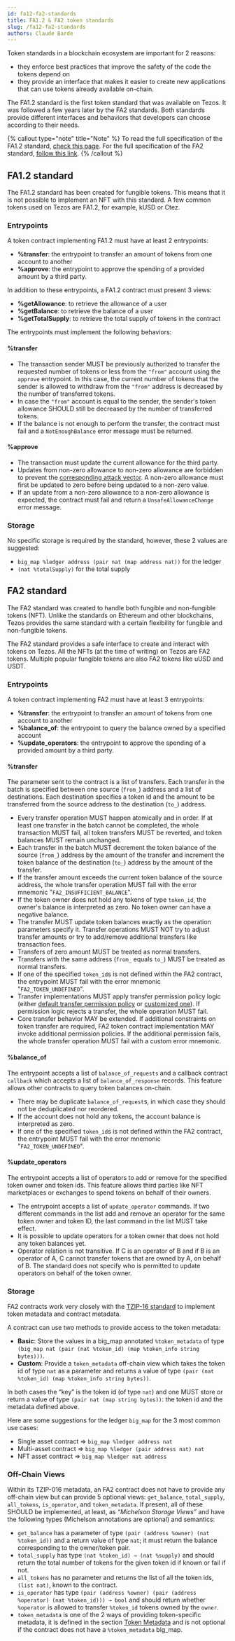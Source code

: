 ```yaml
---
id: fa12-fa2-standards
title: FA1.2 & FA2 token standards
slug: /fa12-fa2-standards
authors: Claude Barde
---
```


Token standards in a blockchain ecosystem are important for 2 reasons:
- they enforce best practices that improve the safety of the code the tokens depend on
- they provide an interface that makes it easier to create new applications that can use tokens already available on-chain.

The FA1.2 standard is the first token standard that was available on Tezos. It was followed a few years later by the FA2 standards. Both standards provide different interfaces and behaviors that developers can choose according to their needs.

{% callout type="note" title="Note" %}
To read the full specification of the FA1.2 standard, [check this page](https://gitlab.com/tezos/tzip/-/blob/master/proposals/tzip-7/tzip-7.md). For the full specification of the FA2 standard, [follow this link](https://gitlab.com/tezos/tzip/-/blob/master/proposals/tzip-12/tzip-12.md).
{% /callout %}

## FA1.2 standard
The FA1.2 standard has been created for fungible tokens. This means that it is not possible to implement an NFT with this standard. A few common tokens used on Tezos are FA1.2, for example, kUSD or Ctez.

### Entrypoints
A token contract implementing FA1.2 must have at least 2 entrypoints:
- **%transfer**: the entrypoint to transfer an amount of tokens from one account to another
- **%approve**: the entrypoint to approve the spending of a provided amount by a third party.

In addition to these entrypoints, a FA1.2 contract must present 3 views:
- **%getAllowance**: to retrieve the allowance of a user
- **%getBalance**: to retrieve the balance of a user
- **%getTotalSupply**: to retrieve the total supply of tokens in the contract

The entrypoints must implement the following behaviors:
#### %transfer
- The transaction sender MUST be previously authorized to transfer the requested number of tokens or less from the `"from"` account using the `approve` entrypoint. In this case, the current number of tokens that the sender is allowed to withdraw from the `"from"` address is decreased by the number of transferred tokens.
- In case the `"from"` account is equal to the sender, the sender's token allowance SHOULD still be decreased by the number of transferred tokens.
- If the balance is not enough to perform the transfer, the contract must fail and a `NotEnoughBalance` error message must be returned.

#### %approve
- The transaction must update the current allowance for the third party.
- Updates from non-zero allowance to non-zero allowance are forbidden to prevent the [corresponding attack vector](https://docs.google.com/document/d/1YLPtQxZu1UAvO9cZ1O2RPXBbT0mooh4DYKjA_jp-RLM/edit). A non-zero allowance must first be updated to zero before being updated to a non-zero value.
- If an update from a non-zero allowance to a non-zero allowance is expected, the contract must fail and return a `UnsafeAllowanceChange` error message.

### Storage
No specific storage is required by the standard, however, these 2 values are suggested:
- `big_map %ledger address (pair nat (map address nat))` for the ledger
- `(nat %totalSupply)` for the total supply

## FA2 standard

The FA2 standard was created to handle both fungible and non-fungible tokens (NFT). Unlike the standards on Ethereum and other blockchains, Tezos provides the same standard with a certain flexibility for fungible and non-fungible tokens.

The FA2 standard provides a safe interface to create and interact with tokens on Tezos. All the NFTs (at the time of writing) on Tezos are FA2 tokens. Multiple popular fungible tokens are also FA2 tokens like uUSD and USDT.

### Entrypoints
A token contract implementing FA2 must have at least 3 entrypoints:
- **%transfer**: the entrypoint to transfer an amount of tokens from one account to another
- **%balance_of**: the entrypoint to query the balance owned by a specified account
- **%update_operators**: the entrypoint to approve the spending of a provided amount by a third party.

#### %transfer
The parameter sent to the contract is a list of transfers. Each transfer in the batch is specified between one source (`from_`) address and a list of destinations. Each destination specifies a token id and the
amount to be transferred from the source address to the destination (`to_`) address.

- Every transfer operation MUST happen atomically and in order. If at least one transfer in the batch cannot be completed, the whole transaction MUST fail, all token transfers MUST be reverted, and token balances MUST remain unchanged.
- Each transfer in the batch MUST decrement the token balance of the source (`from_`) address by the amount of the transfer and increment the token balance of the destination (`to_`) address by the amount of the transfer.
- If the transfer amount exceeds the current token balance of the source address, the whole transfer operation MUST fail with the error mnemonic "`FA2_INSUFFICIENT_BALANCE`".
- If the token owner does not hold any tokens of type `token_id`, the owner's balance is interpreted as zero. No token owner can have a negative balance.
- The transfer MUST update token balances exactly as the operation parameters specify it. Transfer operations MUST NOT try to adjust transfer amounts or try to add/remove additional transfers like transaction fees.
- Transfers of zero amount MUST be treated as normal transfers.
- Transfers with the same address (`from_` equals `to_`) MUST be treated as normal transfers.
- If one of the specified `token_id`s is not defined within the FA2 contract, the entrypoint MUST fail with the error mnemonic "`FA2_TOKEN_UNDEFINED`".
- Transfer implementations MUST apply transfer permission policy logic (either [default transfer permission policy](https://gitlab.com/tezos/tzip/-/blob/master/proposals/tzip-12/tzip-12.md#default-transfer-permission-policy) or [customized one](https://gitlab.com/tezos/tzip/-/blob/master/proposals/tzip-12/permissions-policy.md#customizing-transfer-permission-policy)). If permission logic rejects a transfer, the whole operation MUST fail.
- Core transfer behavior MAY be extended. If additional constraints on token transfer are required, FA2 token contract implementation MAY invoke additional permission policies. If the additional permission fails, the whole transfer operation MUST fail with a custom error mnemonic.

#### %balance_of
The entrypoint accepts a list of `balance_of_requests` and a callback contract `callback` which accepts a list of `balance_of_response` records. This feature allows other contracts to query token balances on-chain.
- There may be duplicate `balance_of_request`s, in which case they should not be deduplicated nor reordered.
- If the account does not hold any tokens, the account balance is interpreted as zero.
- If one of the specified `token_id`s is not defined within the FA2 contract, the entrypoint MUST fail with the error mnemonic "`FA2_TOKEN_UNDEFINED`".

#### %update_operators
The entrypoint accepts a list of operators to add or remove for the specified token owner and token ids. This feature allows third parties like NFT marketplaces or exchanges to spend tokens on behalf of their owners.
- The entrypoint accepts a list of `update_operator` commands. If two different commands in the list add and remove an operator for the same token owner and token ID, the last command in the list MUST take effect.
- It is possible to update operators for a token owner that does not hold any token balances yet.
- Operator relation is not transitive. If C is an operator of B and if B is an operator of A, C cannot transfer tokens that are owned by A, on behalf of B.
The standard does not specify who is permitted to update operators on behalf of the token owner.

### Storage
FA2 contracts work very closely with the [TZIP-16 standard](https://gitlab.com/tezos/tzip/-/blob/master/proposals/tzip-16/tzip-16.md) to implement token metadata and contract metadata.

A contract can use two methods to provide access to the token metadata:
- **Basic**: Store the values in a big_map annotated `%token_metadata` of type `(big_map nat (pair (nat %token_id) (map %token_info string bytes)))`.
- **Custom**: Provide a `token_metadata` off-chain view which takes the token id of type `nat` as a parameter and returns a value of type `(pair (nat %token_id) (map %token_info string bytes))`.

In both cases the “key” is the token id (of type `nat`) and one MUST store or return a value of type `(pair nat (map string bytes))`: the token id and the metadata defined above.

Here are some suggestions for the ledger `big_map` for the 3 most common use cases:
- Single asset contract => `big_map %ledger address nat`
- Multi-asset contract  => `big_map %ledger (pair address nat) nat`
- NFT asset contract    => `big_map %ledger nat address`

### Off-Chain Views
Within its TZIP-016 metadata, an FA2 contract does not have to provide any off-chain view but can provide 5 optional views: `get_balance`, `total_supply`, `all_tokens`, `is_operator`, and `token_metadata`. If present, all of these SHOULD be implemented, at least, as *“Michelson Storage Views”* and have the following types (Michelson annotations are optional) and semantics:

- `get_balance` has a parameter of type `(pair (address %owner) (nat %token_id))` and a return value of type `nat`; it must return the balance corresponding to the owner/token pair.
- `total_supply` has type `(nat %token_id) → (nat %supply)` and should return the total number of tokens for the given token id if known or fail if not.
- `all_tokens` has no parameter and returns the list of all the token ids, `(list nat)`, known to the contract.
- `is_operator` has type `(pair (address %owner) (pair (address %operator) (nat %token_id))) → bool` and should return whether `%operator` is allowed to transfer `%token_id` tokens owned by the `owner`.
- `token_metadata` is one of the 2 ways of providing token-specific metadata, it is defined in the section [Token Metadata](https://gitlab.com/tezos/tzip/-/blob/master/proposals/tzip-12/tzip-12.md#token-metadata) and is not optional if the contract does not have a `%token_metadata` big_map.
